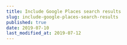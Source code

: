 ```yaml
---
title: Include Google Places search results
slug: include-google-places-search-results
published: true
date: 2019-07-10
last_modified_at: 2019-07-12
---
```

